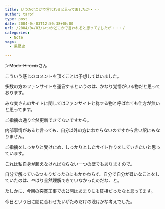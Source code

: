 ```yaml
---
title: いつかどこかで言われると思ってましたが・・・
author: tarof
type: post
date: 2004-04-03T12:50:38+00:00
url: /2004/04/03/いつかどこかで言われると思ってましたが・・・/
categories:
  - Note
tags:
  - 黒歴史

---
```

＞<del datetime="2008-05-24T12:26:25+00:00">Mode-Hiromix</del>さん
  
こういう感じのコメントを頂くことは予想してはいました。
  
多数の方のファンサイトを運営するというのは、かなり覚悟がいる物だと思っております。
  
みな実さんのサイトに関してはファンサイトと称する物と呼ばれても仕方が無いと思ってます。
  
ご指摘の通り全然更新できてないですから。
  
内部事情があると言っても、自分以外の方にわからないのですから言い訳にもなりません。
  
ご指摘をしっかりと受け止め、しっかりとしたサイト作りをしていきたいと思っています。
  
これは私自身が超えなければならない一つの壁でもありますので。
  
自分で解っているつもりだったのにもかかわらず、自分で自分が嫌いなことをしていたのは、やはり全然理解できていなかったのだな、と。

たしかに、今回の突貫工事での公開はあまりにも貧相だったなと思ってます。
  
今日という日に間に合わせたいがためだけの浅はかな考えでした。